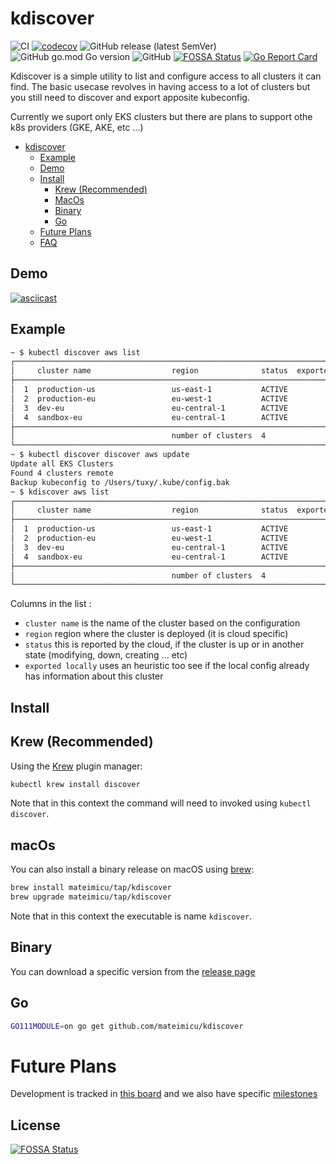 # kdiscover
![CI](https://github.com/mateimicu/kdiscover/workflows/Lint%20&%20build%20Golang%20project/badge.svg?branch=master)
[![codecov](https://codecov.io/gh/mateimicu/kdiscover/branch/master/graph/badge.svg)](https://codecov.io/gh/mateimicu/kdiscover)
![GitHub release (latest SemVer)](https://img.shields.io/github/v/release/mateimicu/kdiscover?sort=semver)
![GitHub go.mod Go version](https://img.shields.io/github/go-mod/go-version/mateimicu/kdiscover)
![GitHub](https://img.shields.io/github/license/mateimicu/kdiscover)
[![FOSSA Status](https://app.fossa.com/api/projects/git%2Bgithub.com%2Fmateimicu%2Fkdiscover.svg?type=shield)](https://app.fossa.com/projects/git%2Bgithub.com%2Fmateimicu%2Fkdiscover?ref=badge_shield)
[![Go Report Card](https://goreportcard.com/badge/github.com/mateimicu/kdiscover)](https://goreportcard.com/report/github.com/mateimicu/kdiscover)


Kdiscover is a simple utility to list and configure access to all clusters it can find.
The basic usecase revolves in having access to a lot of clusters but you still need to discover and export apposite kubeconfig.

Currently we suport only EKS clusters but there are plans to support othe k8s providers (GKE, AKE, etc ...)

- [kdiscover](#kdiscover)
  - [Example](#example)
  - [Demo](#demo)
  - [Install](#install)
    - [Krew (Recommended)](#krew-recommended)
    - [MacOs](#macos)
    - [Binary](#binary)
    - [Go](#go)
  - [Future Plans](#future-plans)
  - [FAQ](docs/FAQ.md)


## Demo

[![asciicast](https://asciinema.org/a/qfxDubtATYtLJ1W1vOK6rBzSE.svg)](https://asciinema.org/a/qfxDubtATYtLJ1W1vOK6rBzSE)


## Example

```bash
~ $ kubectl discover aws list
┌────────────────────────────────────────────────────────────────────────────────┐
│     cluster name                  region              status  exported locally │
├────────────────────────────────────────────────────────────────────────────────┤
│  1  production-us                 us-east-1           ACTIVE          No       │
│  2  production-eu                 eu-west-1           ACTIVE          No       │
│  3  dev-eu                        eu-central-1        ACTIVE          No       │
│  4  sandbox-eu                    eu-central-1        ACTIVE          No       │
├────────────────────────────────────────────────────────────────────────────────┤
│                                   number of clusters  4                        │
└────────────────────────────────────────────────────────────────────────────────┘
~ $ kubectl discover discover aws update
Update all EKS Clusters
Found 4 clusters remote
Backup kubeconfig to /Users/tuxy/.kube/config.bak
~ $ kdiscover aws list
┌────────────────────────────────────────────────────────────────────────────────┐
│     cluster name                  region              status  exported locally │
├────────────────────────────────────────────────────────────────────────────────┤
│  1  production-us                 us-east-1           ACTIVE         Yes       │
│  2  production-eu                 eu-west-1           ACTIVE         Yes       │
│  3  dev-eu                        eu-central-1        ACTIVE         Yes       │
│  4  sandbox-eu                    eu-central-1        ACTIVE         Yes       │
├────────────────────────────────────────────────────────────────────────────────┤
│                                   number of clusters  4                        │
└────────────────────────────────────────────────────────────────────────────────┘
```


Columns in the list :

- `cluster name` is the name of the cluster based on the configuration
- `region` region where the cluster is deployed (it is cloud specific)
- `status` this is reported by the cloud, if the cluster is up or in another state (modifying, down, creating ... etc)
- `exported locally` uses an heuristic too see if the local config already has information about this cluster


## Install

## Krew (Recommended)

Using the [Krew](https://krew.sigs.k8s.io/) plugin manager:

```bash
kubectl krew install discover
```
Note that in this context the command will need to invoked using `kubectl discover`.

## macOs

You can also install a binary release on macOS using [brew](https://brew.sh/):

```bash
brew install mateimicu/tap/kdiscover
brew upgrade mateimicu/tap/kdiscover
```
Note that in this context the executable is name `kdiscover`.

## Binary

You can download a specific version from the [release page](https://github.com/mateimicu/kdiscover/releases)

## Go

```bash
GO111MODULE=on go get github.com/mateimicu/kdiscover
```

# Future Plans


Development is tracked in [this board](https://github.com/mateimicu/kdiscover/projects/1) and we also have specific [milestones](https://github.com/mateimicu/kdiscover/milestones?direction=asc&sort=due_date)

## License
[![FOSSA Status](https://app.fossa.com/api/projects/git%2Bgithub.com%2Fmateimicu%2Fkdiscover.svg?type=large)](https://app.fossa.com/projects/git%2Bgithub.com%2Fmateimicu%2Fkdiscover?ref=badge_large)
